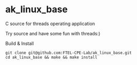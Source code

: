 # ak_linux_base
C source for threads operating application

Try source and have some fun with threads:)

Build & Install

    git clone git@github.com:FTEL-CPE-Lab/ak_linux_base.git
    cd ak_linux_base && make && make install
